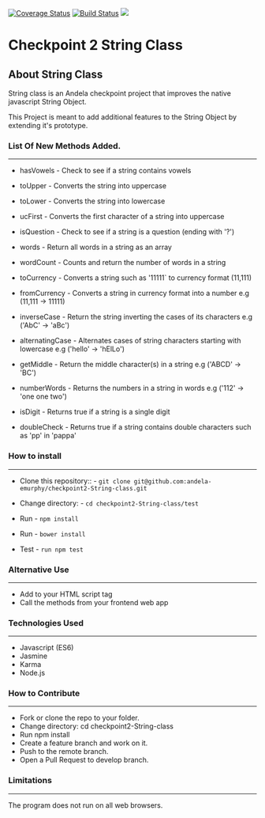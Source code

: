 [![Coverage Status](https://coveralls.io/repos/github/andela-emurphy/checkpoint2-String-class/badge.svg?branch=develop)](https://coveralls.io/github/andela-emurphy/checkpoint2-String-class?branch=develop) [![Build Status](https://travis-ci.org/andela-emurphy/checkpoint2-String-class.svg?branch=develop)](https://travis-ci.org/andela-emurphy/checkpoint2-String-class) <a href="https://codeclimate.com/github/andela-emurphy/checkpoint2-String-class"><img src="https://codeclimate.com/github/andela-emurphy/checkpoint2-String-class/badges/gpa.svg" /></a>

# Checkpoint 2 String Class

## About String Class


String class is an Andela checkpoint project that improves the native javascript String Object.

This Project is meant to add additional features to the String Object by extending it's prototype.

### List Of New Methods Added.
------------------------------
* hasVowels - Check to see if a string contains vowels

* toUpper - Converts the string into uppercase

* toLower - Converts the string into lowercase

* ucFirst - Converts the first character of a string into uppercase

* isQuestion - Check to see if a string is a question (ending with '?')

* words - Return all words in a string as an array

* wordCount - Counts and return the number of words in a string

* toCurrency - Converts a string such as '11111` to currency format (11,111)

* fromCurrency - Converts a string in currency format into a number e.g (11,111 -> 11111)

* inverseCase - Return the string inverting the cases of its characters e.g ('AbC' -> 'aBc')

* alternatingCase - Alternates cases of string characters starting with lowercase e.g ('hello' -> 'hElLo')

* getMiddle - Return the middle character(s) in a string e.g ('ABCD' -> 'BC')

* numberWords - Returns the numbers in a string in words e.g ('112' -> 'one one two')

* isDigit - Returns true if a string is a single digit

* doubleCheck - Returns true if a string contains double characters such as 'pp' in 'pappa'



### How to install
-----------
* Clone this repository:: - `git clone git@github.com:andela-emurphy/checkpoint2-String-class.git`

* Change directory: - `cd checkpoint2-String-class/test`

* Run - `npm install`

* Run - `bower install`

* Test - `run npm test`


### Alternative Use
-------------------
* Add to your HTML script tag
* Call the methods from your frontend web app

### Technologies Used
----------------------
* Javascript (ES6)
* Jasmine
* Karma
* Node.js

### How to Contribute
----------------------
* Fork or clone the repo to your folder.
* Change directory: cd checkpoint2-String-class
* Run npm install
* Create a feature branch and work on it.
* Push to the remote branch.
* Open a Pull Request to develop branch.


### Limitations
---------------------------------------------
The program does not run on all web browsers.